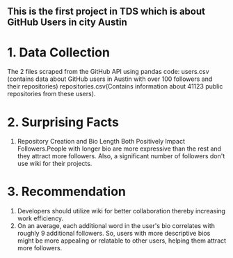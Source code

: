 
## This is the first project in TDS which is about GitHub Users in city Austin

# 1. Data Collection
The 2 files scraped from the GitHub API using pandas code:
users.csv (contains data about GitHub users in Austin with over 100 followers and their repositories) 
repositories.csv(Contains information about 41123 public repositories from these users).

# 2. Surprising Facts 
1. Repository Creation and Bio Length Both Positively Impact Followers.People with longer bio are more expressive than the rest and they attract more followers. Also, a significant number of followers don't use wiki for their projects.

# 3. Recommendation
1. Developers should utilize wiki for better collaboration thereby increasing work efficiency.
2. On an average, each additional word in the user's bio correlates with roughly 9 additional followers. So, users with more descriptive bios might be more appealing or relatable to other users, helping them attract more followers.

